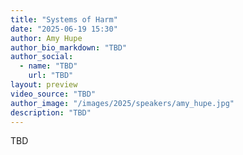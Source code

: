 ```yaml
---
title: "Systems of Harm"
date: "2025-06-19 15:30"
author: Amy Hupe
author_bio_markdown: "TBD"
author_social:
  - name: "TBD"
    url: "TBD"
layout: preview
video_source: "TBD"
author_image: "/images/2025/speakers/amy_hupe.jpg"
description: "TBD"
---
```


TBD